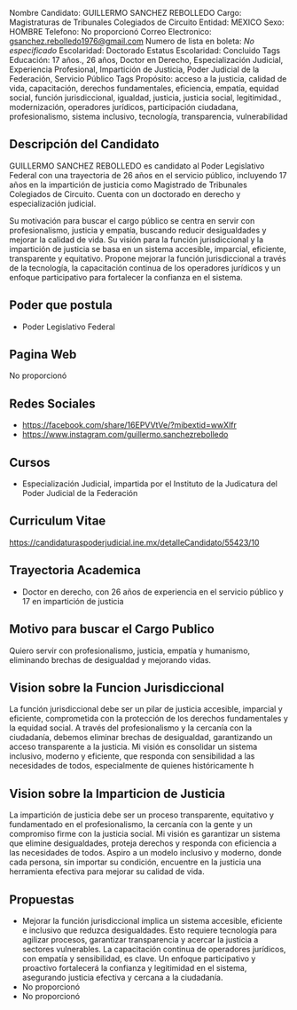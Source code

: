 Nombre Candidato: GUILLERMO SANCHEZ REBOLLEDO
Cargo: Magistraturas de Tribunales Colegiados de Circuito
Entidad: MEXICO
Sexo: HOMBRE
Telefono: No proporcionó
Correo Electronico: gsanchez.rebolledo1976@gmail.com
Numero de lista en boleta: *No especificado*
Escolaridad: Doctorado
Estatus Escolaridad: Concluido
Tags Educación: 17 años., 26 años, Doctor en Derecho, Especialización Judicial, Experiencia Profesional, Impartición de Justicia, Poder Judicial de la Federación, Servicio Público
Tags Propósito: acceso a la justicia, calidad de vida, capacitación, derechos fundamentales, eficiencia, empatía, equidad social, función jurisdiccional, igualdad, justicia, justicia social, legitimidad., modernización, operadores jurídicos, participación ciudadana, profesionalismo, sistema inclusivo, tecnología, transparencia, vulnerabilidad


## Descripción del Candidato 

GUILLERMO SANCHEZ REBOLLEDO es candidato al Poder Legislativo Federal con una trayectoria de 26 años en el servicio público, incluyendo 17 años en la impartición de justicia como Magistrado de Tribunales Colegiados de Circuito. Cuenta con un doctorado en derecho y especialización judicial.

Su motivación para buscar el cargo público se centra en servir con profesionalismo, justicia y empatía, buscando reducir desigualdades y mejorar la calidad de vida. Su visión para la función jurisdiccional y la impartición de justicia se basa en un sistema accesible, imparcial, eficiente, transparente y equitativo. Propone mejorar la función jurisdiccional a través de la tecnología, la capacitación continua de los operadores jurídicos y un enfoque participativo para fortalecer la confianza en el sistema.


## Poder que postula

- Poder Legislativo Federal


## Pagina Web

No proporcionó


## Redes Sociales

- https://facebook.com/share/16EPVVtVe/?mibextid=wwXlfr
- https://www.instagram.com/guillermo.sanchezrebolledo


## Cursos

- Especialización Judicial, impartida por el Instituto de la Judicatura del Poder Judicial de la Federación


## Curriculum Vitae

https://candidaturaspoderjudicial.ine.mx/detalleCandidato/55423/10


## Trayectoria Academica

- Doctor en derecho, con 26 años de experiencia en el servicio público y 17 en impartición de justicia


## Motivo para buscar el Cargo Publico

Quiero servir con profesionalismo, justicia, empatía y humanismo, eliminando brechas de desigualdad y mejorando vidas.


## Vision sobre la Funcion Jurisdiccional

La función jurisdiccional debe ser un pilar de justicia accesible, imparcial y eficiente, comprometida con la protección de los derechos fundamentales y la equidad social. A través del profesionalismo y la cercanía con la ciudadanía, debemos eliminar brechas de desigualdad, garantizando un acceso transparente a la justicia. Mi visión es consolidar un sistema inclusivo, moderno y eficiente, que responda con sensibilidad a las necesidades de todos, especialmente de quienes históricamente h


## Vision sobre la Imparticion de Justicia

La impartición de justicia debe ser un proceso transparente, equitativo y fundamentado en el profesionalismo, la cercanía con la gente y un compromiso firme con la justicia social. Mi visión es garantizar un sistema que elimine desigualdades, proteja derechos y responda con eficiencia a las necesidades de todos. Aspiro a un modelo inclusivo y moderno, donde cada persona, sin importar su condición, encuentre en la justicia una herramienta efectiva para mejorar su calidad de vida.


## Propuestas

- Mejorar la función jurisdiccional implica un sistema accesible, eficiente e inclusivo que reduzca desigualdades. Esto requiere tecnología para agilizar procesos, garantizar transparencia y acercar la justicia a sectores vulnerables. La capacitación continua de operadores jurídicos, con empatía y sensibilidad, es clave. Un enfoque participativo y proactivo fortalecerá la confianza y legitimidad en el sistema, asegurando justicia efectiva y cercana a la ciudadanía.
- No proporcionó
- No proporcionó

